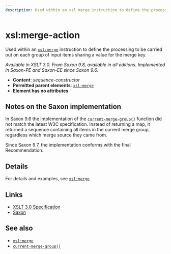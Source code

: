 ```yaml
---
description: Used within an xsl merge instruction to define the processing to be carried out on each group of input items sharing a value for the merge key
---
```


# xsl:merge-action

Used within an [`xsl:merge`](xsl-merge.md) instruction to define the processing to be carried out on each group of input items sharing a value for the merge key.

_Available in XSLT 3.0. From Saxon 9.8, available in all editions. Implemented in Saxon-PE and Saxon-EE since Saxon 9.6._

- **Content**: _sequence-constructor_
- **Permitted parent elements**: [`xsl:merge`](xsl-merge.md)
- **Element has no attributes**

## Notes on the Saxon implementation

In Saxon 9.6 the implementation of the [`current-merge-group()`](../xpath/fn-current-merge-group.md) function did not match the latest W3C specification. Instead of returning a map, it returned a sequence containing all items in the current merge group, regardless which merge source they came from.

Since Saxon 9.7, the implementation conforms with the final Recommendation.

## Details

For details and examples, see [`xsl:merge`](xsl-merge.md).

## Links

- [XSLT 3.0 Specification](http://www.w3.org/TR/xslt-30/#element-merge-action)
- [Saxon](http://saxonica.com/documentation/index.html#!xsl-elements/merge-action)

## See also

- [`xsl:merge`](xsl-merge.md)
- [`current-merge-group()`](../xpath/fn-current-merge-group.md)
